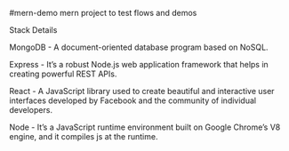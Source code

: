 #mern-demo
mern project to test flows and demos

Stack	Details

MongoDB	- A document-oriented database program based on NoSQL.

Express	- It’s a robust Node.js web application framework that helps in creating powerful REST APIs.

React	- A JavaScript library used to create beautiful and interactive user interfaces developed by Facebook and the community of individual developers.

Node - It’s a JavaScript runtime environment built on Google Chrome’s V8 engine, and it compiles js at the runtime.
